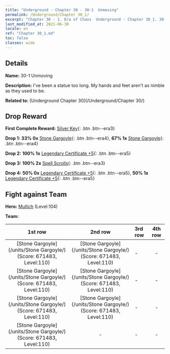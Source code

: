 ```yaml
---
title: "Underground - Chapter 30 - 30-1  Unmoving"
permalink: /Underground/Chapter 30_1/
excerpt: "Chapter 30 - 1. Era of Chaos  Underground - Chapter 30_1. 30-1  Unmoving"
last_modified_at: 2021-06-30
locale: en
ref: "Chapter 30_1.md"
toc: false
classes: wide
---
```


## Details

 **Name:** 30-1  Unmoving

 **Description:**       I've been a statue too long. My hands and feet aren't as nimble as they used to be.

 **Related to:** [Underground Chapter 30](/Underground/Chapter 30/)

## Drop Reward

 **First Complete Reward:** [Silver Key](/Items/con_693/){: .btn .btn--era3}

 **Drop 1:** **33% 0x** [Stone Gargoyle](/Items/unt_236/){: .btn .btn--era4}, **67% 1x** [Stone Gargoyle](/Items/unt_236/){: .btn .btn--era4}

 **Drop 2:** **100% 1x** [Legendary Certificate +5](/Items/mat_102/){: .btn .btn--era5}

 **Drop 3:** **100% 2x** [Spell Scrolls](/Items/con_694/){: .btn .btn--era3}

 **Drop 4:** **50% 0x** [Legendary Certificate +5](/Items/mat_102/){: .btn .btn--era5}, **50% 1x** [Legendary Certificate +5](/Items/mat_102/){: .btn .btn--era5}


## Fight against Team
 **Hero:** [Mullich](/heroes/Mullich/) (Level:104)

 **Team:**


  | 1st row | 2nd row | 3rd row | 4th row |
  |:----:|:----:|:----|:----:|
  | [Stone Gargoyle](/units/Stone Gargoyle/) (Score: 671483, Level:110)  | [Stone Gargoyle](/units/Stone Gargoyle/) (Score: 671483, Level:110)  | - | - |
  | [Stone Gargoyle](/units/Stone Gargoyle/) (Score: 671483, Level:110)  | [Stone Gargoyle](/units/Stone Gargoyle/) (Score: 671483, Level:110)  | - | - |
  | [Stone Gargoyle](/units/Stone Gargoyle/) (Score: 671483, Level:110)  | [Stone Gargoyle](/units/Stone Gargoyle/) (Score: 671483, Level:110)  | - | - |
  | [Stone Gargoyle](/units/Stone Gargoyle/) (Score: 671483, Level:110)  | - | - | - |


